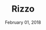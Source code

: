 ---
layout: post
date: February 01, 2018
title: Rizzo
company: Lonely Planet
link: http://rizzo.lonelyplanet.com/
image: images/systems/rizzo.jpg
description: When creating Rizzo, we didn't focus on the Style Guide as the deliverable. Instead we focused on reducing complexity and increasing reusability.

---